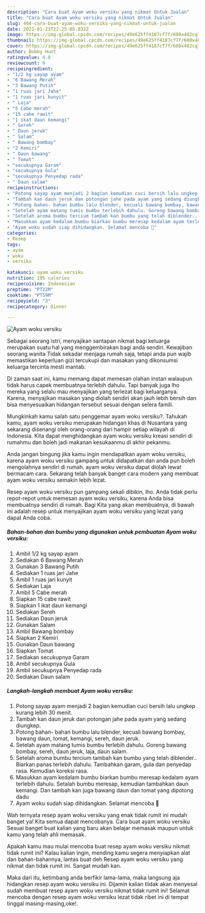 ```yaml
---
description: "Cara buat Ayam woku versiku yang nikmat Untuk Jualan"
title: "Cara buat Ayam woku versiku yang nikmat Untuk Jualan"
slug: 404-cara-buat-ayam-woku-versiku-yang-nikmat-untuk-jualan
date: 2021-01-23T22:25:05.832Z
image: https://img-global.cpcdn.com/recipes/49e625ff4187cf7f/680x482cq70/ayam-woku-versiku-foto-resep-utama.jpg
thumbnail: https://img-global.cpcdn.com/recipes/49e625ff4187cf7f/680x482cq70/ayam-woku-versiku-foto-resep-utama.jpg
cover: https://img-global.cpcdn.com/recipes/49e625ff4187cf7f/680x482cq70/ayam-woku-versiku-foto-resep-utama.jpg
author: Bobby Hunt
ratingvalue: 4.8
reviewcount: 9
recipeingredient:
- "1/2 kg sayap ayam"
- "6 Bawang Merah"
- "3 Bawang Putih"
- "1 ruas jari Jahe"
- "1 ruas jari kunyit"
- " Laja"
- "5 Cabe merah"
- "15 cabe rawit"
- "1 ikat daun kemangi"
- " Sereh"
- " Daun jeruk"
- " Salam"
- " Bawang bombay"
- "2 Kemiri"
- " Daun bawang"
- " Tomat"
- "secukupnya Garam"
- "secukupnya Gula"
- "secukupnya Penyedap rada"
- " Daun salam"
recipeinstructions:
- "Potong sayap ayam menjadi 2 bagian kemudian cuci bersih lalu ungkep kurang lebih 30 menit."
- "Tambah kan daun jeruk dan potongan jahe pada ayam yang sedang diungkep."
- "Potong bahan- bahan bumbu lalu blender, kecuali bawang bombay, bawang daun, tomat, kemangi, sereh, daun jeruk."
- "Setelah ayam matang tumis bumbu terlebih dahulu. Goreng bawang bombay, sereh, daun jeruk, laja, daun salam."
- "Setelah aroma bumbu tercium tambah kan bumbu yang telah diblender.. Biarkan panas terlebih dahulu. Tambahkan garam, gula dan penyedap rasa. Kemudian koreksi rasa."
- "Masukkan ayam kedalam bumbu biarkan bumbu meresap kedalam ayam terlebih dahulu. Setalah bumbu meresap, kemudian tambahkan daun kemangi. Dan tambah kan juga bawang daun dan tomat yang dipotong dadu"
- "Ayam woku sudah siap dihidangkan. Selamat mencoba 🥰"
categories:
- Resep
tags:
- ayam
- woku
- versiku

katakunci: ayam woku versiku 
nutrition: 195 calories
recipecuisine: Indonesian
preptime: "PT22M"
cooktime: "PT59M"
recipeyield: "3"
recipecategory: Dinner

---
```



![Ayam woku versiku](https://img-global.cpcdn.com/recipes/49e625ff4187cf7f/680x482cq70/ayam-woku-versiku-foto-resep-utama.jpg)

Sebagai seorang istri, menyajikan santapan nikmat bagi keluarga merupakan suatu hal yang menggembirakan bagi anda sendiri. Kewajiban seorang  wanita Tidak sekadar menjaga rumah saja, tetapi anda pun wajib memastikan keperluan gizi tercukupi dan masakan yang dikonsumsi keluarga tercinta mesti mantab.

Di zaman  saat ini, kamu memang dapat memesan olahan instan walaupun tidak harus capek membuatnya terlebih dahulu. Tapi banyak juga lho mereka yang selalu mau menyajikan yang terlezat bagi keluarganya. Karena, menyajikan masakan yang diolah sendiri akan jauh lebih bersih dan bisa menyesuaikan hidangan tersebut sesuai dengan selera famili. 



Mungkinkah kamu salah satu penggemar ayam woku versiku?. Tahukah kamu, ayam woku versiku merupakan hidangan khas di Nusantara yang sekarang disenangi oleh orang-orang dari hampir setiap wilayah di Indonesia. Kita dapat menghidangkan ayam woku versiku kreasi sendiri di rumahmu dan boleh jadi makanan kesukaanmu di akhir pekanmu.

Anda jangan bingung jika kamu ingin mendapatkan ayam woku versiku, karena ayam woku versiku gampang untuk didapatkan dan anda pun boleh mengolahnya sendiri di rumah. ayam woku versiku dapat diolah lewat bermacam cara. Sekarang telah banyak banget cara modern yang membuat ayam woku versiku semakin lebih lezat.

Resep ayam woku versiku pun gampang sekali dibikin, lho. Anda tidak perlu repot-repot untuk memesan ayam woku versiku, karena Anda bisa membuatnya sendiri di rumah. Bagi Kita yang akan membuatnya, di bawah ini adalah resep untuk menyajikan ayam woku versiku yang lezat yang dapat Anda coba.

<!--inarticleads1-->

##### Bahan-bahan dan bumbu yang digunakan untuk pembuatan Ayam woku versiku:

1. Ambil 1/2 kg sayap ayam
1. Sediakan 6 Bawang Merah
1. Gunakan 3 Bawang Putih
1. Sediakan 1 ruas jari Jahe
1. Ambil 1 ruas jari kunyit
1. Sediakan  Laja
1. Ambil 5 Cabe merah
1. Siapkan 15 cabe rawit
1. Siapkan 1 ikat daun kemangi
1. Sediakan  Sereh
1. Sediakan  Daun jeruk
1. Gunakan  Salam
1. Ambil  Bawang bombay
1. Siapkan 2 Kemiri
1. Gunakan  Daun bawang
1. Siapkan  Tomat
1. Sediakan secukupnya Garam
1. Ambil secukupnya Gula
1. Ambil secukupnya Penyedap rada
1. Sediakan  Daun salam




<!--inarticleads2-->

##### Langkah-langkah membuat Ayam woku versiku:

1. Potong sayap ayam menjadi 2 bagian kemudian cuci bersih lalu ungkep kurang lebih 30 menit.
1. Tambah kan daun jeruk dan potongan jahe pada ayam yang sedang diungkep.
1. Potong bahan- bahan bumbu lalu blender, kecuali bawang bombay, bawang daun, tomat, kemangi, sereh, daun jeruk.
1. Setelah ayam matang tumis bumbu terlebih dahulu. Goreng bawang bombay, sereh, daun jeruk, laja, daun salam.
1. Setelah aroma bumbu tercium tambah kan bumbu yang telah diblender.. Biarkan panas terlebih dahulu. Tambahkan garam, gula dan penyedap rasa. Kemudian koreksi rasa.
1. Masukkan ayam kedalam bumbu biarkan bumbu meresap kedalam ayam terlebih dahulu. Setalah bumbu meresap, kemudian tambahkan daun kemangi. Dan tambah kan juga bawang daun dan tomat yang dipotong dadu
1. Ayam woku sudah siap dihidangkan. Selamat mencoba 🥰




Wah ternyata resep ayam woku versiku yang enak tidak rumit ini mudah banget ya! Kita semua dapat mencobanya. Cara buat ayam woku versiku Sesuai banget buat kalian yang baru akan belajar memasak maupun untuk kamu yang telah ahli memasak.

Apakah kamu mau mulai mencoba buat resep ayam woku versiku nikmat tidak rumit ini? Kalau kalian ingin, mending kamu segera menyiapkan alat dan bahan-bahannya, lantas buat deh Resep ayam woku versiku yang nikmat dan tidak rumit ini. Sangat mudah kan. 

Maka dari itu, ketimbang anda berfikir lama-lama, maka langsung aja hidangkan resep ayam woku versiku ini. Dijamin kalian tiidak akan menyesal sudah membuat resep ayam woku versiku nikmat tidak rumit ini! Selamat mencoba dengan resep ayam woku versiku lezat tidak ribet ini di tempat tinggal masing-masing,oke!.

